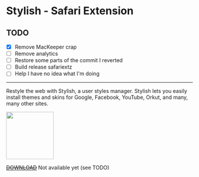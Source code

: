 Stylish - Safari Extension
==========================

## TODO
- [x] Remove MacKeeper crap
- [ ] Remove analytics
- [ ] Restore some parts of the commit I reverted
- [ ] Build release safariextz
- [ ] Help I have no idea what I'm doing

---

Restyle the web with Stylish, a user styles manager. Stylish lets you easily install themes and skins for Google, Facebook, YouTube, Orkut, and many, many other sites.

<img src="stylish.safariextension/icon.png" width="128" height="128" />

~~[DOWNLOAD](#)~~ Not available yet (see TODO)

